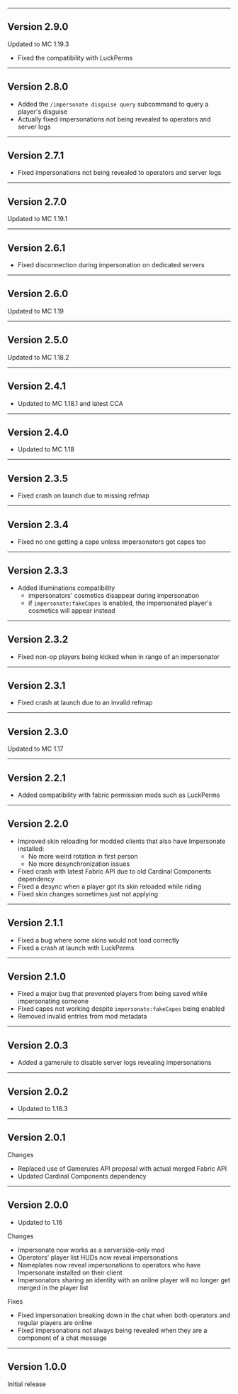 ------------------------------------------------------
Version 2.9.0
------------------------------------------------------
Updated to MC 1.19.3
- Fixed the compatibility with LuckPerms

------------------------------------------------------
Version 2.8.0
------------------------------------------------------
- Added the `/impersonate disguise query` subcommand to query a player's disguise
- Actually fixed impersonations not being revealed to operators and server logs

------------------------------------------------------
Version 2.7.1
------------------------------------------------------
- Fixed impersonations not being revealed to operators and server logs

------------------------------------------------------
Version 2.7.0
------------------------------------------------------
Updated to MC 1.19.1

------------------------------------------------------
Version 2.6.1
------------------------------------------------------
- Fixed disconnection during impersonation on dedicated servers

------------------------------------------------------
Version 2.6.0
------------------------------------------------------
Updated to MC 1.19

------------------------------------------------------
Version 2.5.0
------------------------------------------------------
Updated to MC 1.18.2

------------------------------------------------------
Version 2.4.1
------------------------------------------------------
- Updated to MC 1.18.1 and latest CCA

------------------------------------------------------
Version 2.4.0
------------------------------------------------------
- Updated to MC 1.18

------------------------------------------------------
Version 2.3.5
------------------------------------------------------
- Fixed crash on launch due to missing refmap

------------------------------------------------------
Version 2.3.4
------------------------------------------------------
- Fixed no one getting a cape unless impersonators got capes too

------------------------------------------------------
Version 2.3.3
------------------------------------------------------
- Added Illuminations compatibility
  - impersonators' cosmetics disappear during impersonation
  - if `impersonate:fakeCapes` is enabled, the impersonated player's cosmetics will appear instead

------------------------------------------------------
Version 2.3.2
------------------------------------------------------
- Fixed non-op players being kicked when in range of an impersonator

------------------------------------------------------
Version 2.3.1
------------------------------------------------------
- Fixed crash at launch due to an invalid refmap

------------------------------------------------------
Version 2.3.0
------------------------------------------------------
Updated to MC 1.17

------------------------------------------------------
Version 2.2.1
------------------------------------------------------
- Added compatibility with fabric permission mods such as LuckPerms

------------------------------------------------------
Version 2.2.0
------------------------------------------------------
- Improved skin reloading for modded clients that also have Impersonate installed:
    - No more weird rotation in first person
    - No more desynchronization issues
- Fixed crash with latest Fabric API due to old Cardinal Components dependency
- Fixed a desync when a player got its skin reloaded while riding
- Fixed skin changes sometimes just not applying

------------------------------------------------------
Version 2.1.1
------------------------------------------------------
- Fixed a bug where some skins would not load correctly
- Fixed a crash at launch with LuckPerms

------------------------------------------------------
Version 2.1.0
------------------------------------------------------
- Fixed a major bug that prevented players from being saved while impersonating someone
- Fixed capes not working despite `impersonate:fakeCapes` being enabled
- Removed invalid entries from mod metadata

------------------------------------------------------
Version 2.0.3
------------------------------------------------------
- Added a gamerule to disable server logs revealing impersonations

------------------------------------------------------
Version 2.0.2
------------------------------------------------------
- Updated to 1.16.3

------------------------------------------------------
Version 2.0.1
------------------------------------------------------
Changes
- Replaced use of Gamerules API proposal with actual merged Fabric API
- Updated Cardinal Components dependency

------------------------------------------------------
Version 2.0.0
------------------------------------------------------
- Updated to 1.16

Changes
- Impersonate now works as a serverside-only mod
- Operators' player list HUDs now reveal impersonations
- Nameplates now reveal impersonations to operators who have Impersonate installed on their client
- Impersonators sharing an identity with an online player will no longer get merged in the player list

Fixes
- Fixed impersonation breaking down in the chat when both 
  operators and regular players are online
- Fixed impersonations not always being revealed when they are a component of a chat message

------------------------------------------------------
Version 1.0.0
------------------------------------------------------
Initial release
